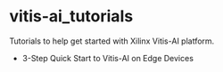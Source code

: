# vitis-ai_tutorials
Tutorials to help get started with Xilinx Vitis-AI platform.

 - 3-Step Quick Start to Vitis-AI on Edge Devices
